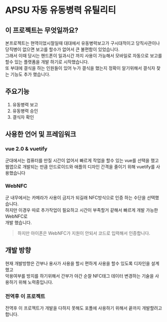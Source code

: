 # APSU 자동 유동병력 유틸리티

## 이 프로젝트는 무엇일까요?
본프로젝트는 현역이었시절일때 대대에서 유동병력보고가 구시대적이고 당직사관이나 당직병이 없으면 보고를 할수가 없어서 큰 불편함이 있었습니다.<br>
그래서 이때 당시는 핸드폰이 일과시간 까지 사용이 가능해서 모바일로 자동으로 보고를 할수 있는 플랫폼을 개발 하기로 시작했습니다.<br>
또 부대에 결식을 하는 인원들이 있어 누가 결식을 했는지 정확이 알기위해서 결식자 찾는 기능도 추가 했습니다.<br>

## 주요기능
 1. 유동병력 보고<br>
 2. 유동병력 승인<br>
 3. 결식자 확인<br>
 
 ## 사용한 언어 및 프레임워크
 ### vue 2.0 & vuetify
 군대에서는 컴퓨터를 만질 시간이 없어서 빠르게 작업을 할수 있는 vue를 선택을 했고<br>
 웹앱으로 개발되는 만큼 안드로이드와 애플의 디자인 간격을 줄이기 위해 vuetify를 사용했습니다
 
 ### WebNFC
 군 내무에서는 카메라가 사용이 금지가 되길래 NFC방식으로 인증 하는 수단을 선택했습니다.<Br>
 하지만 이경우 따로 추가작업이 필요하고 시간이 부족할거 같해서 빠르게 개발 가능한 WebNFC로<br>
 개발 했습니다.<br>
 > 하지만 아이폰은 WebNFC가 지원이 안되서 코드로 입력해서 인증합니다.

## 개발 방향
현재 개발방향은 간부나 용사가 사용을 할시 편하게 사용을 할수 있도록 디자인을 설계했고<br>
악용여부를 방지를 하기위해서 간부가 야간 순찰 NFC태그 데이터 변경하는 기술을 사용하기 위해 노력중입니다.<br>

### 전역후 이 프로젝트
전역후 이 프로젝트가 개발을 다하지 못해도 포폴에 사용하기 위해서 끝까지 개발할려고 합니다.
